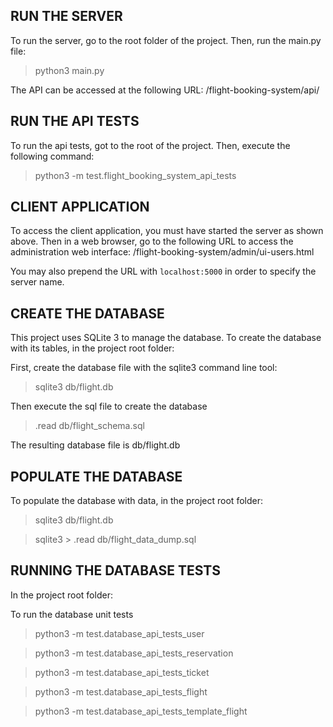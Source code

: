 RUN THE SERVER
------------------
To run the server, go to the root folder of the project. Then, run the main.py file:

> python3 main.py

The API can be accessed at the following URL:
/flight-booking-system/api/

RUN THE API TESTS
------------------
To run the api tests, got to the root of the project. Then, execute the following command:

> python3 -m test.flight_booking_system_api_tests


CLIENT APPLICATION
------------------
To access the client application, you must have started the server as shown above.
Then in a web browser, go to the following URL to access the administration web interface:
/flight-booking-system/admin/ui-users.html

You may also prepend the URL with `localhost:5000` in order to specify the server name.


CREATE THE DATABASE
------------------

This project uses SQLite 3 to manage the database. To create the database with its tables, in the project root folder:

First, create the database file with the sqlite3 command line tool:

> sqlite3 db/flight.db

Then execute the sql file to create the database

> .read db/flight_schema.sql

The resulting database file is db/flight.db

POPULATE THE DATABASE
------------------

To populate the database with data, in the project root folder:

> sqlite3 db/flight.db

> sqlite3 \> .read db/flight_data_dump.sql

RUNNING THE DATABASE TESTS
-----------------

In the project root folder:

To run the database unit tests
> python3 -m test.database_api_tests_user

> python3 -m test.database_api_tests_reservation

> python3 -m test.database_api_tests_ticket

> python3 -m test.database_api_tests_flight

> python3 -m test.database_api_tests_template_flight
